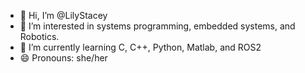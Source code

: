 - 👋 Hi, I’m @LilyStacey
- 👀 I’m interested in systems programming, embedded systems, and Robotics.  
- 🌱 I’m currently learning C, C++, Python, Matlab, and ROS2
- 😄 Pronouns: she/her

<!---
LilyStacey/LilyStacey is a ✨ special ✨ repository because its `README.md` (this file) appears on your GitHub profile.
You can click the Preview link to take a look at your changes.
--->
